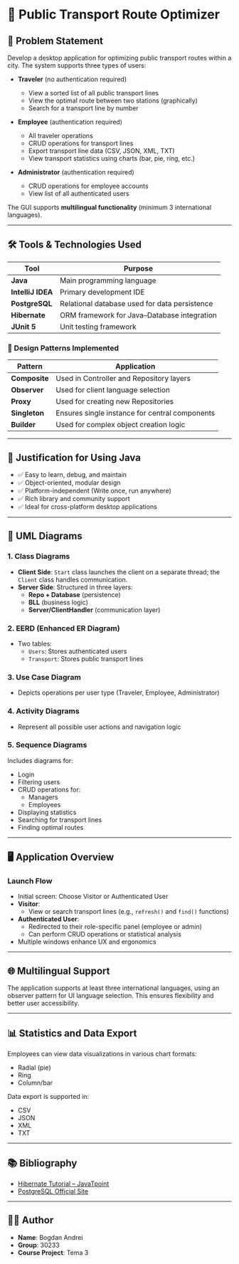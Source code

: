 # 📍 Public Transport Route Optimizer

## 🧠 Problem Statement

Develop a desktop application for optimizing public transport routes within a city. The system supports three types of users:

- **Traveler** (no authentication required)
  - View a sorted list of all public transport lines
  - View the optimal route between two stations (graphically)
  - Search for a transport line by number

- **Employee** (authentication required)
  - All traveler operations
  - CRUD operations for transport lines
  - Export transport line data (CSV, JSON, XML, TXT)
  - View transport statistics using charts (bar, pie, ring, etc.)

- **Administrator** (authentication required)
  - CRUD operations for employee accounts
  - View list of all authenticated users

The GUI supports **multilingual functionality** (minimum 3 international languages).

---

## 🛠 Tools & Technologies Used

| Tool | Purpose |
|------|---------|
| **Java** | Main programming language |
| **IntelliJ IDEA** | Primary development IDE |
| **PostgreSQL** | Relational database used for data persistence |
| **Hibernate** | ORM framework for Java–Database integration |
| **JUnit 5** | Unit testing framework |

### 🧩 Design Patterns Implemented

| Pattern | Application |
|--------|-------------|
| **Composite** | Used in Controller and Repository layers |
| **Observer** | Used for client language selection |
| **Proxy** | Used for creating new Repositories |
| **Singleton** | Ensures single instance for central components |
| **Builder** | Used for complex object creation logic |

---

## 🧪 Justification for Using Java

- ✅ Easy to learn, debug, and maintain
- ✅ Object-oriented, modular design
- ✅ Platform-independent (Write once, run anywhere)
- ✅ Rich library and community support
- ✅ Ideal for cross-platform desktop applications

---

## 🔧 UML Diagrams

### 1. **Class Diagrams**

- **Client Side**: `Start` class launches the client on a separate thread; the `Client` class handles communication.
- **Server Side**: Structured in three layers:
  - **Repo + Database** (persistence)
  - **BLL** (business logic)
  - **Server/ClientHandler** (communication layer)

### 2. **EERD (Enhanced ER Diagram)**

- Two tables:
  - `Users`: Stores authenticated users
  - `Transport`: Stores public transport lines

### 3. **Use Case Diagram**

- Depicts operations per user type (Traveler, Employee, Administrator)

### 4. **Activity Diagrams**

- Represent all possible user actions and navigation logic

### 5. **Sequence Diagrams**

Includes diagrams for:
- Login
- Filtering users
- CRUD operations for:
  - Managers
  - Employees
- Displaying statistics
- Searching for transport lines
- Finding optimal routes

---

## 🖥 Application Overview

### Launch Flow

- Initial screen: Choose Visitor or Authenticated User
- **Visitor**:
  - View or search transport lines (e.g., `refresh()` and `find()` functions)
- **Authenticated User**:
  - Redirected to their role-specific panel (employee or admin)
  - Can perform CRUD operations or statistical analysis
- Multiple windows enhance UX and ergonomics

---

## 🌐 Multilingual Support

The application supports at least three international languages, using an observer pattern for UI language selection. This ensures flexibility and better user accessibility.

---

## 📊 Statistics and Data Export

Employees can view data visualizations in various chart formats:

- Radial (pie)
- Ring
- Column/bar

Data export is supported in:

- CSV
- JSON
- XML
- TXT

---

## 📚 Bibliography

- [Hibernate Tutorial – JavaTpoint](https://www.javatpoint.com/hibernate-tutorial)
- [PostgreSQL Official Site](https://www.postgresql.org/)

---

## 🧑‍💻 Author

- **Name**: Bogdan Andrei
- **Group**: 30233
- **Course Project**: Tema 3